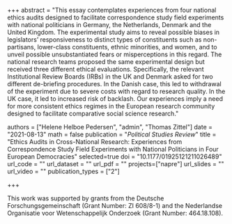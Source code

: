 +++
abstract = "This essay contemplates experiences from four national ethics audits designed to facilitate correspondence study field experiments with national politicians in Germany, the Netherlands, Denmark and the United Kingdom. The experimental study aims to reveal possible biases in legislators’ responsiveness to distinct types of constituents such as non-partisans, lower-class constituents, ethnic minorities, and women, and to unveil possible unsubstantiated fears or misperceptions in this regard. The national research teams proposed the same experimental design but received three different ethical evaluations. Specifically, the relevant Institutional Review Boards (IRBs) in the UK and Denmark asked for two different de-briefing procedures. In the Danish case, this led to withdrawal of the experiment due to severe costs with regard to research quality. In the UK case, it led to increased risk of backlash. Our experiences imply a need for more consistent ethics regimes in the European research community designed to facilitate comparative social science research."

authors = ["Helene Helboe Pedersen", "admin", "Thomas Zittel"]
date = "2021-08-13"
math = false
publication = "*Political Studies Review*"
title = "Ethics Audits in Cross-National Research: Experiences from Correspondence Study Field Experiments with National Politicians in Four European Democracies"
selected=true
doi = "10.1177/01925121211026489"
url_code = ""
url_dataset = ""
url_pdf = ""
projects=["napre"]
url_slides = ""
url_video = ""
publication_types = ["2"]

+++

This work was supported by grants from the Deutsche Forschungsgemeinschaft (Grant Number: ZI 608/8-1) and the Nederlandse Organisatie voor Wetenschappelijk Onderzoek (Grant Number: 464.18.108).
